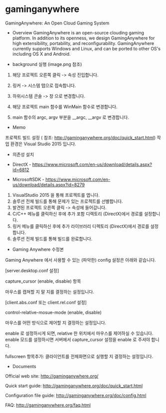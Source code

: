 gaminganywhere
==============

GamingAnywhere: An Open Cloud Gaming System

* Overview
GamingAnywhere is an open-source clouding gaming platform. In addition to its
openness, we design GamingAnywhere for high extensibility, portability, and
reconfigurability. GamingAnywhere currently supports Windows and Linux, and
can be ported to other OS's including OS X and Android.


* background 실행 (image.png 참조)

1. 해당 프로젝트 오른쪽 클릭 -> 속성 진입합니다.

2. 링커 -> 시스템 탭으로 접속합니다.

3. 하위시스템 콘솔 -> 창 으로 변경합니다.

4. 해당 프로젝트 main 함수를 WinMain 함수로 변경합니다.

5. main 함수의 argc, argv 부분을 __argc, __argv 로 변경합니다.


* Memo

프로젝트 빌드 설정  ( 참조: http://gaminganywhere.org/doc/quick_start.html)
작업 환경은 Visual Studio 2015 입니다.

* 의존성 설치 

- DirectX - https://www.microsoft.com/en-us/download/details.aspx?id=6812 

- MicrosoftSDK - https://www.microsoft.com/en-us/download/details.aspx?id=8279
 
1. VisualStudio 2015 을 통해 프로젝트를 엽니다.
2. 솔루션 전체 빌드를 통해 문제가 있는 프로젝트를 선별합니다.
3. 발견된 프로젝트 오른쪽 클릭 -> 속성에 들어갑니다.
4. C/C++ 메뉴를 클릭하신 후에 추가 포함 디렉토리 (DirectX)에서 경로를 설정합니다.
5. 링커 메뉴를 클릭하신 후에 추가 라이브러리 디렉토리 (DirectX)에서 경로를 설정합니다.
6. 솔루션 전체 빌드를 통해 빌드를 완료합니다.

* Gaming Anywhere 수정본 

Gaming Anywhere 에서 사용할 수 있는 (파악한) config 설정은 아래와 같습니다.

[server.desktop.conf 설정]

capture_cursor (enable, disable) 항목

마우스를 캡쳐할 지 말 지를 결정하는 설정입니다.

[client.abs.conf 또는 client.rel.conf 설정]

control-relative-mosue-mode (enable, disable) 

마우스를 어떤 방식으로 제어할 지 결정하는 설정입니다.

enable 로 설정하시게 되면, relative 한 위치에서 마우스를 제어하실 수 있습니다. 
enable 모드를 설정하시면 서버에서 capture_cursor 설정을 enable 로 주셔야 합니다.

fullscreen 항목추가: 클라이언트를 전체화면으로 실행할 지 결정하는 설정입니다.

* Documents

Official web site: http://gaminganywhere.org/

Quick start guide: http://gaminganywhere.org/doc/quick_start.html

Configuration file guide: http://gaminganywhere.org/doc/config.html

FAQ: http://gaminganywhere.org/faq.html

